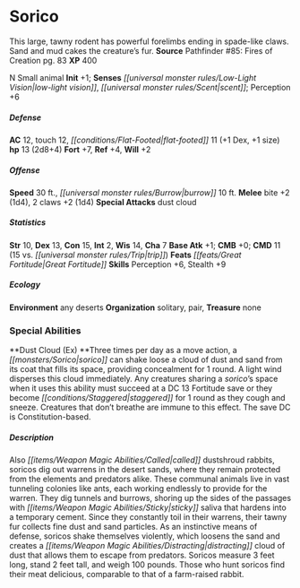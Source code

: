 ﻿---
cssclass: [monsters]
title1: Sorico
desc_short: This large, tawny rodent has powerful forelimbs ending in spade-like claws.
  Sand and mud cakes the creature's fur.
title2: Sorico
CR: 1
sources:
- name: 'Pathfinder #85: Fires of Creation'
  page: 83
  link: http://paizo.com/products/btpy97ax?Pathfinder-Adventure-Path-85-Fires-of-Creation
XP: 400
alignment: N
size: Small
type: animal
initiative:
  bonus: 1
senses:
  low-light vision: true
  scent: true
AC:
  AC: 12
  touch: 12
  flat_footed: 11
  components:
    dex: 1
    size: 1
HP:
  HP: 13
  long: 2d8+4
saves:
  fort: 7
  ref: 4
  will: 2
speeds:
  base: 30
  burrow: 10
attacks:
  melee:
  - - text: bite +2 (1d4)
      entries:
      - - damage: 1d4
      attack: bite
      bonus:
      - 2
    - text: 2 claws +2 (1d4)
      entries:
      - - damage: 1d4
      count: 2
      attack: claws
      bonus:
      - 2
  special:
  - dust cloud
ability_scores:
  STR: 10
  DEX: 13
  CON: 15
  INT: 2
  WIS: 14
  CHA: 7
BAB: 1
CMB: 0
CMD: 11
CMD_other: 15 vs. trip
feats:
- name: Great Fortitude
skills:
  Perception: 6
  Stealth: 9
ecology:
  environment: any deserts
  organization: solitary, pair,
  treasure_type: none
special_abilities:
  Dust Cloud (Ex): Three times per day as a move action, a sorico can shake loose
    a cloud of dust and sand from its coat that fills its space, providing concealment
    for 1 round. A light wind disperses this cloud immediately. Any creatures sharing
    a sorico's space when it uses this ability must succeed at a DC 13 Fortitude save
    or they become staggered for 1 round as they cough and sneeze. Creatures that
    don't breathe are immune to this effect. The save DC is Constitution-based.
desc_long: Also called dustshroud rabbits, soricos dig out warrens in the desert sands,
  where they remain protected from the elements and predators alike. These communal
  animals live in vast tunneling colonies like ants, each working endlessly to provide
  for the warren. They dig tunnels and burrows, shoring up the sides of the passages
  with sticky saliva that hardens into a temporary cement. Since they constantly toil
  in their warrens, their tawny fur collects fine dust and sand particles. As an instinctive
  means of defense, soricos shake themselves violently, which loosens the sand and
  creates a distracting cloud of dust that allows them to escape from predators. Soricos
  measure 3 feet long, stand 2 feet tall, and weigh 100 pounds. Those who hunt soricos
  find their meat delicious, comparable to that of a farm-raised rabbit.

---

# Sorico
This large, tawny rodent has powerful forelimbs ending in spade-like claws. Sand and mud cakes the creature’s fur.
**Source** Pathfinder #85: Fires of Creation pg. 83
**XP** 400

N Small animal
**Init** +1; **Senses** _[[universal monster rules/Low-Light Vision|low-light vision]]_, _[[universal monster rules/Scent|scent]]_; Perception +6

##### Defense

**AC** 12, touch 12, _[[conditions/Flat-Footed|flat-footed]]_ 11 (+1 Dex, +1 size)
**hp** 13 (2d8+4)
**Fort** +7, **Ref** +4, **Will** +2

##### Offense
**Speed** 30 ft., _[[universal monster rules/Burrow|burrow]]_ 10 ft.
**Melee** bite +2 (1d4), 2 claws +2 (1d4)
**Special Attacks** dust cloud

##### Statistics
**Str** 10, **Dex** 13, **Con** 15, **Int** 2, **Wis** 14, **Cha** 7
**Base Atk** +1; **CMB** +0; **CMD** 11 (15 vs. _[[universal monster rules/Trip|trip]]_)
**Feats** _[[feats/Great Fortitude|Great Fortitude]]_
**Skills** Perception +6, Stealth +9

##### Ecology

**Environment** any deserts
**Organization** solitary, pair,
**Treasure** none

### Special Abilities

**Dust Cloud (Ex) **Three times per day as a move action, a _[[monsters/Sorico|sorico]]_ can shake loose a cloud of dust and sand from its coat that fills its space, providing concealment for 1 round. A light wind disperses this cloud immediately. Any creatures sharing a _sorico_’s space when it uses this ability must succeed at a DC 13 Fortitude save or they become _[[conditions/Staggered|staggered]]_ for 1 round as they cough and sneeze. Creatures that don’t breathe are immune to this effect. The save DC is Constitution-based.

##### Description

Also _[[items/Weapon Magic Abilities/Called|called]]_ dustshroud rabbits, soricos dig out warrens in the desert sands, where they remain protected from the elements and predators alike. These communal animals live in vast tunneling colonies like ants, each working endlessly to provide for the warren. They dig tunnels and burrows, shoring up the sides of the passages with _[[items/Weapon Magic Abilities/Sticky|sticky]]_ saliva that hardens into a temporary cement. Since they constantly toil in their warrens, their tawny fur collects fine dust and sand particles. As an instinctive means of defense, soricos shake themselves violently, which loosens the sand and creates a _[[items/Weapon Magic Abilities/Distracting|distracting]]_ cloud of dust that allows them to escape from predators. Soricos measure 3 feet long, stand 2 feet tall, and weigh 100 pounds. Those who hunt soricos find their meat delicious, comparable to that of a farm-raised rabbit.